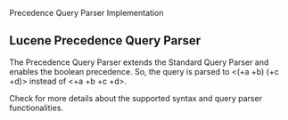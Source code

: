 ﻿
<!--
 Licensed to the Apache Software Foundation (ASF) under one or more
 contributor license agreements.  See the NOTICE file distributed with
 this work for additional information regarding copyright ownership.
 The ASF licenses this file to You under the Apache License, Version 2.0
 (the "License"); you may not use this file except in compliance with
 the License.  You may obtain a copy of the License at

     http://www.apache.org/licenses/LICENSE-2.0

 Unless required by applicable law or agreed to in writing, software
 distributed under the License is distributed on an "AS IS" BASIS,
 WITHOUT WARRANTIES OR CONDITIONS OF ANY KIND, either express or implied.
 See the License for the specific language governing permissions and
 limitations under the License.
-->

Precedence Query Parser Implementation

## Lucene Precedence Query Parser

 The Precedence Query Parser extends the Standard Query Parser and enables the boolean precedence. So, the query <a AND b OR c AND d> is parsed to <(+a +b) (+c +d)> instead of <+a +b +c +d>. 

 Check [](xref:Lucene.Net.QueryParsers.Flexible.Standard.StandardQueryParser) for more details about the supported syntax and query parser functionalities. 